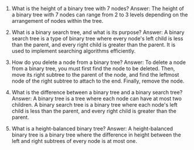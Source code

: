

1. What is the height of a binary tree with 7 nodes?
Answer: The height of a binary tree with 7 nodes can range from 2 to 3 levels depending on the arrangement of nodes within the tree.

2. What is a binary search tree, and what is its purpose?
Answer: A binary search tree is a type of binary tree where every node's left child is less than the parent, and every right child is greater than the parent. It is used to implement searching algorithms efficiently.

3. How do you delete a node from a binary tree?
Answer: To delete a node from a binary tree, you must first find the node to be deleted. Then, move its right subtree to the parent of the node, and find the leftmost node of the right subtree to attach to the end. Finally, remove the node.

4. What is the difference between a binary tree and a binary search tree?
Answer: A binary tree is a tree where each node can have at most two children. A binary search tree is a binary tree where each node's left child is less than the parent, and every right child is greater than the parent.

5. What is a height-balanced binary tree?
Answer: A height-balanced binary tree is a binary tree where the difference in height between the left and right subtrees of every node is at most one.